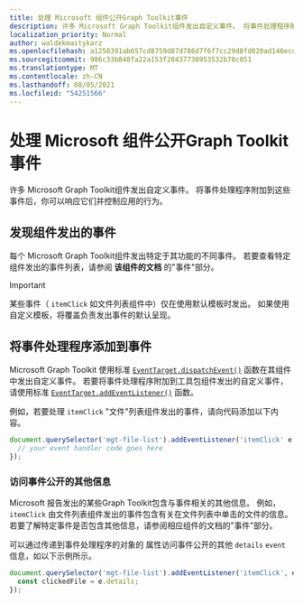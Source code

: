 ```yaml
---
title: 处理 Microsoft 组件公开Graph Toolkit事件
description: 许多 Microsoft Graph Toolkit组件发出自定义事件。 将事件处理程序附加到这些事件后，你可以响应它们并控制应用的行为。
localization_priority: Normal
author: waldekmastykarz
ms.openlocfilehash: a1258391ab657cd8759d87d786d7f6f7cc29d8fd020ad146ecdfda0bd74e5696
ms.sourcegitcommit: 986c33b848fa22a153f28437738953532b78c051
ms.translationtype: MT
ms.contentlocale: zh-CN
ms.lasthandoff: 08/05/2021
ms.locfileid: "54251566"
---
```

# <a name="handle-events-exposed-by-microsoft-graph-toolkit-components"></a>处理 Microsoft 组件公开Graph Toolkit事件

许多 Microsoft Graph Toolkit组件发出自定义事件。 将事件处理程序附加到这些事件后，你可以响应它们并控制应用的行为。

## <a name="discover-which-events-components-emit"></a>发现组件发出的事件

每个 Microsoft Graph Toolkit组件发出特定于其功能的不同事件。 若要查看特定组件发出的事件列表，请参阅 **该组件的文档** 的"事件"部分。

> [!IMPORTANT]
> 某些事件（ `itemClick` 如文件列表组件中）仅在使用默认模板时发出。 如果使用自定义模板，将覆盖负责发出事件的默认呈现。

## <a name="add-event-handlers-to-events"></a>将事件处理程序添加到事件

Microsoft Graph Toolkit 使用标准 [`EventTarget.dispatchEvent()`](https://developer.mozilla.org/docs/Web/API/EventTarget/dispatchEvent) 函数在其组件中发出自定义事件。 若要将事件处理程序附加到工具包组件发出的自定义事件，请使用标准 [`EventTarget.addEventListener()`](https://developer.mozilla.org/docs/Web/API/EventTarget/addEventListener) 函数。

例如，若要处理 `itemClick` "文件"列表组件发出的事件，请向代码添加以下内容。

```javascript
document.querySelector('mgt-file-list').addEventListener('itemClick' e => {
  // your event handler code goes here
});
```

### <a name="access-additional-information-exposed-by-the-event"></a>访问事件公开的其他信息

Microsoft 报告发出的某些Graph Toolkit包含与事件相关的其他信息。 例如， `itemClick` 由文件列表组件发出的事件包含有关在文件列表中单击的文件的信息。 若要了解特定事件是否包含其他信息，请参阅相应组件的文档的"事件"部分。

可以通过传递到事件处理程序的对象的 属性访问事件公开的其他 `details` `event` 信息，如以下示例所示。

```javascript
document.querySelector('mgt-file-list').addEventListener('itemClick', e => {
  const clickedFile = e.details;
});
```
